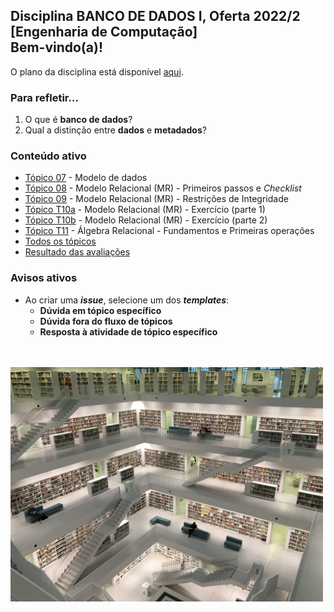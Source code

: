 ## Disciplina **BANCO DE DADOS I**, Oferta 2022/2<br>[Engenharia de Computação]<br>Bem-vindo(a)!<br> 

O plano da disciplina está disponível [aqui](./media/bd-2022-2-bec-plano.pdf).<br>

### Para refletir...

1. O que é **banco de dados**?
1. Qual a distinção entre **dados** e **metadados**?

### Conteúdo ativo

- [Tópico 07](./topicos/topico-07.md) - Modelo de dados
- [Tópico 08](./topicos/topico-08.md) - Modelo Relacional (MR) - Primeiros passos e _Checklist_
- [Tópico 09](./topicos/topico-09.md) - Modelo Relacional (MR) - Restrições de Integridade
- [Tópico T10a](./topicos/topico-10a.md) - Modelo Relacional (MR) - Exercício (parte 1)
- [Tópico T10b](./topicos/topico-10b.md) - Modelo Relacional (MR) - Exercício (parte 2)
- [Tópico T11](./topicos/topico-11.md) - Álgebra Relacional - Fundamentos e Primeiras operações
- [Todos os tópicos](topicos/topicos.md)
- [Resultado das avaliações](./topicos/tresultado.md)

### Avisos ativos

- Ao criar uma _**issue**_, selecione um dos _**templates**_:
  - **Dúvida em tópico específico**
  - **Dúvida fora do fluxo de tópicos**
  - **Resposta à atividade de tópico específico**

<br>
<br>
<img src="./media/tobias-fischer-PkbZahEG2Ng-unsplash.jpg" width="500">
